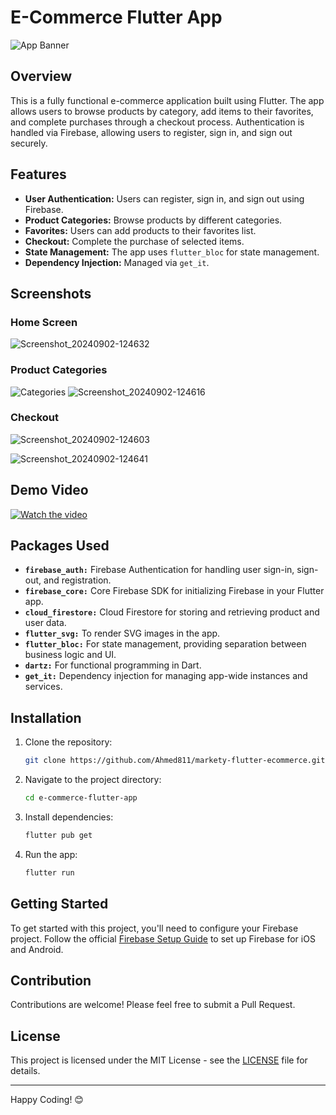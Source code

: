 # E-Commerce Flutter App

![App Banner](https://yourimageurl.com/banner.png)

## Overview

This is a fully functional e-commerce application built using Flutter. The app allows users to browse products by category, add items to their favorites, and complete purchases through a checkout process. Authentication is handled via Firebase, allowing users to register, sign in, and sign out securely.

## Features

- **User Authentication:** Users can register, sign in, and sign out using Firebase.
- **Product Categories:** Browse products by different categories.
- **Favorites:** Users can add products to their favorites list.
- **Checkout:** Complete the purchase of selected items.
- **State Management:** The app uses `flutter_bloc` for state management.
- **Dependency Injection:** Managed via `get_it`.

## Screenshots

### Home Screen
![Screenshot_20240902-124632](https://github.com/user-attachments/assets/f1faeb7e-b1db-4c8c-b0e7-64265c9063a0)

### Product Categories
![Categories](https://yourimageurl.com/categories_screen.png)
![Screenshot_20240902-124616](https://github.com/user-attachments/assets/e44636e4-1522-4212-87be-0fc74c97d6bc)


### Checkout
![Screenshot_20240902-124603](https://github.com/user-attachments/assets/04e89969-c471-474a-a870-43000869fddf)

![Screenshot_20240902-124641](https://github.com/user-attachments/assets/62bc6e41-09c2-440d-9fe5-c4e01532d6ef)

## Demo Video

[![Watch the video](https://yourimageurl.com/video_thumbnail.png)](https://youtu.be/K0b-hCk_vV8)

## Packages Used

- **`firebase_auth:`** Firebase Authentication for handling user sign-in, sign-out, and registration.
- **`firebase_core:`** Core Firebase SDK for initializing Firebase in your Flutter app.
- **`cloud_firestore:`** Cloud Firestore for storing and retrieving product and user data.
- **`flutter_svg:`** To render SVG images in the app.
- **`flutter_bloc:`** For state management, providing separation between business logic and UI.
- **`dartz:`** For functional programming in Dart.
- **`get_it:`** Dependency injection for managing app-wide instances and services.

## Installation

1. Clone the repository:
    ```bash
    git clone https://github.com/Ahmed811/markety-flutter-ecommerce.git
    ```
2. Navigate to the project directory:
    ```bash
    cd e-commerce-flutter-app
    ```
3. Install dependencies:
    ```bash
    flutter pub get
    ```
4. Run the app:
    ```bash
    flutter run
    ```

## Getting Started

To get started with this project, you'll need to configure your Firebase project. Follow the official [Firebase Setup Guide](https://firebase.google.com/docs/flutter/setup) to set up Firebase for iOS and Android.

## Contribution

Contributions are welcome! Please feel free to submit a Pull Request.

## License

This project is licensed under the MIT License - see the [LICENSE](LICENSE) file for details.

---

Happy Coding! 😊
